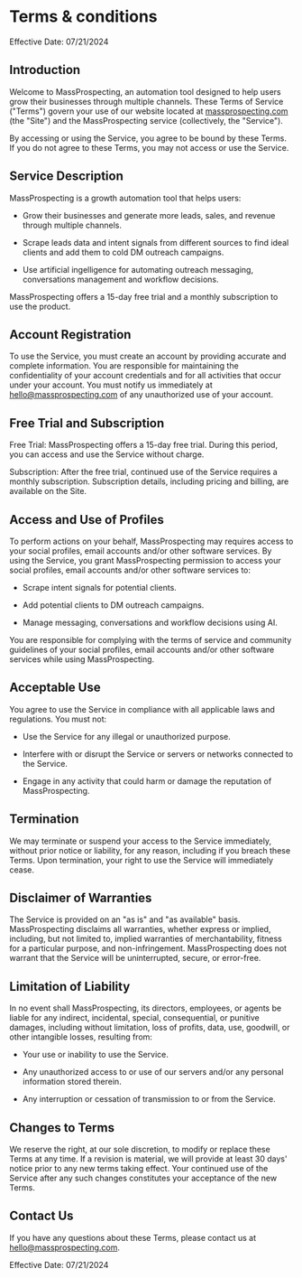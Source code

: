 
# Terms & conditions
Effective Date: 07/21/2024

## Introduction
Welcome to MassProspecting, an automation tool designed to help users grow their businesses through multiple channels. These Terms of Service ("Terms") govern your use of our website located at [massprospecting.com](https://massprospecting.com) (the "Site") and the MassProspecting service (collectively, the "Service").

By accessing or using the Service, you agree to be bound by these Terms. If you do not agree to these Terms, you may not access or use the Service.

## Service Description
MassProspecting is a growth automation tool that helps users:

- Grow their businesses and generate more leads, sales, and revenue through multiple channels.

- Scrape leads data and intent signals from different sources to find ideal clients and add them to cold DM outreach campaigns.

- Use artificial ingelligence for automating outreach messaging, conversations management and workflow decisions.

MassProspecting offers a 15-day free trial and a monthly subscription to use the product.

## Account Registration
To use the Service, you must create an account by providing accurate and complete information. You are responsible for maintaining the confidentiality of your account credentials and for all activities that occur under your account. You must notify us immediately at [hello@massprospecting.com](mailto:hello@massprospecting.com) of any unauthorized use of your account.

## Free Trial and Subscription
Free Trial: MassProspecting offers a 15-day free trial. During this period, you can access and use the Service without charge.

Subscription: After the free trial, continued use of the Service requires a monthly subscription. Subscription details, including pricing and billing, are available on the Site.

## Access and Use of Profiles
To perform actions on your behalf, MassProspecting may requires access to your social profiles, email accounts and/or other software services. By using the Service, you grant MassProspecting permission to access your social profiles, email accounts and/or other software services to:

- Scrape intent signals for potential clients.

- Add potential clients to DM outreach campaigns.

- Manage messaging, conversations and workflow decisions using AI. 

You are responsible for complying with the terms of service and community guidelines of your social profiles, email accounts and/or other software services while using MassProspecting.

## Acceptable Use
You agree to use the Service in compliance with all applicable laws and regulations. You must not:

- Use the Service for any illegal or unauthorized purpose.

- Interfere with or disrupt the Service or servers or networks connected to the Service.

- Engage in any activity that could harm or damage the reputation of MassProspecting.

## Termination
We may terminate or suspend your access to the Service immediately, without prior notice or liability, for any reason, including if you breach these Terms. Upon termination, your right to use the Service will immediately cease.

## Disclaimer of Warranties
The Service is provided on an "as is" and "as available" basis. MassProspecting disclaims all warranties, whether express or implied, including, but not limited to, implied warranties of merchantability, fitness for a particular purpose, and non-infringement. MassProspecting does not warrant that the Service will be uninterrupted, secure, or error-free.

## Limitation of Liability
In no event shall MassProspecting, its directors, employees, or agents be liable for any indirect, incidental, special, consequential, or punitive damages, including without limitation, loss of profits, data, use, goodwill, or other intangible losses, resulting from:

- Your use or inability to use the Service.

- Any unauthorized access to or use of our servers and/or any personal information stored therein.

- Any interruption or cessation of transmission to or from the Service.

## Changes to Terms
We reserve the right, at our sole discretion, to modify or replace these Terms at any time. If a revision is material, we will provide at least 30 days' notice prior to any new terms taking effect. Your continued use of the Service after any such changes constitutes your acceptance of the new Terms.

## Contact Us
If you have any questions about these Terms, please contact us at [hello@massprospecting.com](mailti:hello@massprospecting.com).

Effective Date: 07/21/2024